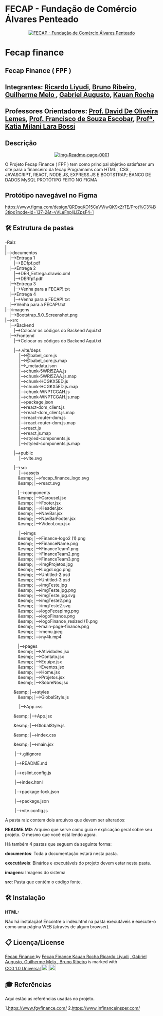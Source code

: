  # FECAP - Fundação de Comércio Álvares Penteado

<p align="center">
<a href= "https://www.fecap.br/"><img src="https://encrypted-tbn0.gstatic.com/images?q=tbn:ANd9GcRhZPrRa89Kma0ZZogxm0pi-tCn_TLKeHGVxywp-LXAFGR3B1DPouAJYHgKZGV0XTEf4AE&usqp=CAU" alt="FECAP - Fundação de Comércio Álvares Penteado" border="0"></a>
</p>

# Fecap finance

## Fecap Finance ( FPF )

## Integrantes: <a href="https://github.com/R4cardo">Ricardo Liyudi</a>, <a href="https://github.com/brunosr9">Bruno Ribeiro</a>, <a href="https://github.com/Gume123">Guilherme Melo </a>, <a href="https://github.com/GabrielAugustoT800">Gabriel Augusto</a>, <a href="https://github.com/kauandotexe">Kauan Rocha</a>

## Professores Orientadores: <a href="https://www.linkedin.com/in/dolemes/">Prof. David De Oliveira Lemes</a>, <a href="">Prof. Francisco de Souza Escobar</a>, <a href="">Profª. Katia Milani Lara Bossi
</a>


## Descrição

<p align="center">
 <a href="https://ibb.co/5sQh87b"><img src="https://i.ibb.co/1RCGqSF/Img-Readme-page-0001.jpg" alt="Img-Readme-page-0001" border="0"></a>
 </p>
 O Projeto Fecap Finance ( FPF ) tem como principal objetivo satisfazer um site para o financeiro da fecap 
Programams com HTML , CSS , JAVASCRIPT, REACT, NODE.JS, EXPRESS.JS E BOOTSTRAP;
BANCO DE DADOS MySQL </a>
PROTÓTIPO FEITO NO FIGMA </a></a>


## Protótipo navegável no Figma
https://www.figma.com/design/QRDsqKO15CaVWwQK9xZrTE/Prot%C3%B3tipo?node-id=137-2&t=vVLeFnpljLlZpsF4-1



## 🛠 Estrutura de pastas

-Raiz<br>
|<br>
|-->documentos<br>
  &emsp;|-->Entraga 1 <br>
  &emsp;&emsp;|-->BDfpf.pdf<br>
  &emsp;|-->Entrega 2 <br>
  &emsp;&emsp;|-->DER_Entrega.drawio.xml<br>
  &emsp;&emsp;|-->DERfpf.pdf<br>
  &emsp;|-->Entrega 3 <br>
  &emsp;&emsp;|-->Venha para a FECAP!.txt<br>
  &emsp;|-->Entrega 4 <br>
  &emsp;&emsp;|-->Venha para a FECAP!.txt<br>
  &emsp;|-->Venha para a FECAP!.txt<br>
|-->imagens<br>
  &emsp;|-->Bootstrap_5.0_Screenshot.png<br>
|-->src<br>
  &emsp;|-->Backend<br>
  &emsp;&emsp;|-->Colocar os códigos do Backend Aqui.txt<br>
  &emsp;|-->Frontend<br>
  &emsp;&emsp;|-->Colocar os códigos do Backend Aqui.txt<br>
  
  &emsp;&emsp;|-->.vite/deps<br>
  &emsp;&emsp;&emsp; |-->@babel_core.js<br>
  &emsp;&emsp;&emsp; |-->@babel_core.js.map<br>
  &emsp;&emsp;&emsp; |-->_metadata.json<br>
  &emsp;&emsp;&emsp; |-->chunk-5WRI5ZAA.js<br>
  &emsp;&emsp;&emsp; |-->chunk-5WRI5ZAA.js.map<br>
  &emsp;&emsp;&emsp; |-->chunk-HCGKX5ED.js<br>
  &emsp;&emsp;&emsp; |-->chunk-HCGKX5ED.js.map<br>
  &emsp;&emsp;&emsp; |-->chunk-WNPTCGAH.js<br>
  &emsp;&emsp;&emsp; |-->chunk-WNPTCGAH.js.map<br>
  &emsp;&emsp;&emsp; |-->package.json<br>
  &emsp;&emsp;&emsp; |-->react-dom_client.js<br>
  &emsp;&emsp;&emsp; |-->react-dom_client.js.map<br>
  &emsp;&emsp;&emsp; |-->react-router-dom.js<br>
  &emsp;&emsp;&emsp; |-->react-router-dom.js.map<br>
  &emsp;&emsp;&emsp; |-->react.js<br>
  &emsp;&emsp;&emsp; |-->react.js.map<br>
  &emsp;&emsp;&emsp; |-->styled-components.js<br>
  &emsp;&emsp;&emsp; |-->styled-components.js.map<br>
                     
  &emsp;&emsp;|-->public<br>
  &emsp;&emsp;&emsp; |-->vite.svg<br>
  
  &emsp;&emsp;|-->src<br>
  &emsp;&emsp;&emsp; |-->assets<br>
  &emsp;&emsp;&emsp;&esmp; |-->fecap_finance_logo.svg<br>
  &emsp;&emsp;&emsp;&esmp; |-->react.svg<br>
 
  &emsp;&emsp;&emsp;|-->components<br>
  &emsp;&emsp;&emsp;&esmp; |-->Carousel.jsx<br>
  &emsp;&emsp;&emsp;&esmp; |-->Footer.jsx<br>
  &emsp;&emsp;&emsp;&esmp; |-->Header.jsx<br>
  &emsp;&emsp;&emsp;&esmp; |-->NavBar.jsx<br>
  &emsp;&emsp;&emsp;&esmp; |-->NavBarFooter.jsx<br>
  &emsp;&emsp;&emsp;&esmp; |-->VideoLoop.jsx<br>

  &emsp;&emsp;&emsp; |-->imgs<br>
  &emsp;&emsp;&emsp;&esmp; |-->Finance-logo2 (1).png<br>
  &emsp;&emsp;&emsp;&esmp; |-->FinanceName.png<br>
  &emsp;&emsp;&emsp;&esmp; |-->FinanceTeam1.png<br>
  &emsp;&emsp;&emsp;&esmp; |-->FinanceTeam2.png<br>
  &emsp;&emsp;&emsp;&esmp; |-->FinanceTeam3.png<br>
  &emsp;&emsp;&emsp;&esmp; |-->ImgProjetos.jpg<br>
  &emsp;&emsp;&emsp;&esmp; |-->LogoLogo.png<br>
  &emsp;&emsp;&emsp;&esmp; |-->Untitled-2.psd<br>
  &emsp;&emsp;&emsp;&esmp; |-->Untitled-3.psd<br>
  &emsp;&emsp;&emsp;&esmp; |-->imgTeste.jpg<br>
  &emsp;&emsp;&emsp;&esmp; |-->imgTeste.jpg.png<br>
  &emsp;&emsp;&emsp;&esmp; |-->imgTeste.jpg.svg<br>
  &emsp;&emsp;&emsp;&esmp; |-->imgTeste2.png<br>
  &emsp;&emsp;&emsp;&esmp; |-->imgTeste2.svg<br>
  &emsp;&emsp;&emsp;&esmp; |-->logoFecapImg.png<br>
  &emsp;&emsp;&emsp;&esmp; |-->logoFinance.png<br>
  &emsp;&emsp;&emsp;&esmp; |-->logoFinance_resized (1).png<br>
  &emsp;&emsp;&emsp;&esmp; |-->main-page-finance.png<br>
  &emsp;&emsp;&emsp;&esmp; |-->menu.jpeg<br>
  &emsp;&emsp;&emsp;&esmp; |-->ny4k.mp4<br>

  &emsp;&emsp;&emsp;|-->pages<br> 
  &emsp;&emsp;&emsp;&esmp; |-->Atividades.jsx<br>
  &emsp;&emsp;&emsp;&esmp; |-->Contato.jsx<br>
  &emsp;&emsp;&emsp;&esmp; |-->Equipe.jsx<br>
  &emsp;&emsp;&emsp;&esmp; |-->Eventos.jsx<br>
  &emsp;&emsp;&emsp;&esmp; |-->Home.jsx<br>
  &emsp;&emsp;&emsp;&esmp; |-->Projetos.jsx<br>
  &emsp;&emsp;&emsp;&esmp; |-->SobreNos.jsx<br>
  
  &emsp;&emsp;&esmp; |-->styles<br>
  &emsp;&emsp;&emsp;&esmp; |-->GlobalStyle.js<br>

  &emsp;&emsp;&emsp; |-->App.css<br> 

  &emsp;&emsp;&esmp; |-->App.jsx<br>
   
  &emsp;&emsp;&esmp; |-->GlobalStyle.js<br>
   
  &emsp;&emsp;&esmp; |-->index.css<br>
   
  &emsp;&emsp;&esmp; |-->main.jsx<br>
  
  &emsp;&emsp; |-->.gitignore<br>
  
  &emsp;&emsp; |-->README.md<br>
  
  &emsp;&emsp; |-->eslint.config.js<br>
  
  &emsp;&emsp; |-->index.html<br>
  
  &emsp;&emsp; |-->package-lock.json<br>
  
  &emsp;&emsp; |-->package.json<br>
  
  &emsp;&emsp; |-->vite.config.js<br>

A pasta raiz contem dois arquivos que devem ser alterados:

<b>README.MD</b>: Arquivo que serve como guia e explicação geral sobre seu projeto. O mesmo que você está lendo agora.

Há também 4 pastas que seguem da seguinte forma:

<b>documentos</b>: Toda a documentação estará nesta pasta.

<b>executáveis</b>: Binários e executáveis do projeto devem estar nesta pasta.

<b>imagens</b>: Imagens do sistema

<b>src</b>: Pasta que contém o código fonte.

## 🛠 Instalação

<b>HTML:</b>

Não há instalação!
Encontre o index.html na pasta executáveis e execute-o como uma página WEB (através de algum browser).

## 📋 Licença/License
<p xmlns:cc="http://creativecommons.org/ns#" xmlns:dct="http://purl.org/dc/terms/"><a property="dct:title" rel="cc:attributionURL" href="https://www.fecap.br/">Fecap Finance </a> by <a rel="cc:attributionURL dct:creator" property="cc:attributionName" href="https://www.linkedin.com/company/fecap-finance/?originalSubdomain=br">Fecap Finance,Kauan Rocha,Ricardo Liyudi , Gabriel Augusto, Guilherme Melo , Bruno Ribeiro</a> is marked with <a href="https://creativecommons.org/publicdomain/zero/1.0/?ref=chooser-v1" target="_blank" rel="license noopener noreferrer" style="display:inline-block;">CC0 1.0 Universal<img style="height:22px!important;margin-left:3px;vertical-align:text-bottom;" src="https://mirrors.creativecommons.org/presskit/icons/cc.svg?ref=chooser-v1" alt=""><img style="height:22px!important;margin-left:3px;vertical-align:text-bottom;" src="https://mirrors.creativecommons.org/presskit/icons/zero.svg?ref=chooser-v1" alt=""></a></p>


## 🎓 Referências

Aqui estão as referências usadas no projeto.

1.https://www.fgvfinance.com/
2.https://www.infinanceinsper.com/
